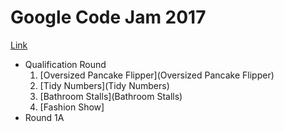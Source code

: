 # Google Code Jam 2017

[Link](https://code.google.com/codejam/past-contests)

* Qualification Round
  1. [Oversized Pancake Flipper](Oversized Pancake Flipper)
  2. [Tidy Numbers](Tidy Numbers)
  3. [Bathroom Stalls](Bathroom Stalls)
  4. [Fashion Show]
* Round 1A
